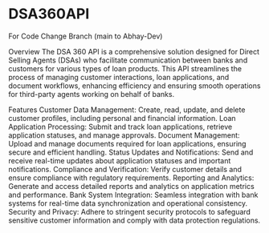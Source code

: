 # DSA360API

For Code Change Branch (main to Abhay-Dev)

Overview
The DSA 360 API is a comprehensive solution designed for Direct Selling Agents (DSAs) who facilitate communication between banks and customers for various types of loan products. This API streamlines the process of managing customer interactions, loan applications, and document workflows, enhancing efficiency and ensuring smooth operations for third-party agents working on behalf of banks.

Features
Customer Data Management: Create, read, update, and delete customer profiles, including personal and financial information.
Loan Application Processing: Submit and track loan applications, retrieve application statuses, and manage approvals.
Document Management: Upload and manage documents required for loan applications, ensuring secure and efficient handling.
Status Updates and Notifications: Send and receive real-time updates about application statuses and important notifications.
Compliance and Verification: Verify customer details and ensure compliance with regulatory requirements.
Reporting and Analytics: Generate and access detailed reports and analytics on application metrics and performance.
Bank System Integration: Seamless integration with bank systems for real-time data synchronization and operational consistency.
Security and Privacy: Adhere to stringent security protocols to safeguard sensitive customer information and comply with data protection regulations.
